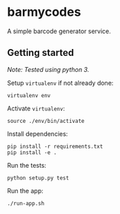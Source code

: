 # barmycodes
A simple barcode generator service.


## Getting started

_Note: Tested using python 3._

Setup `virtualenv` if not already done:

```
virtualenv env
```

Activate `virtualenv`:

```
source ./env/bin/activate
```

Install dependencies:

```
pip install -r requirements.txt
pip install -e .
```

Run the tests:

```
python setup.py test
```

Run the app:

```
./run-app.sh
```